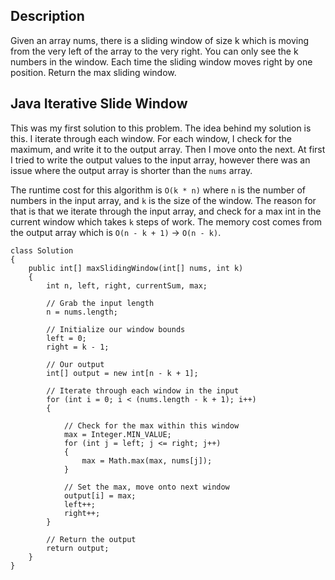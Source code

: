 ## Description

Given an array nums, there is a sliding window of size k which is moving from the very left of the array to the very right. You can only see the k numbers in the window. Each time the sliding window moves right by one position. Return the max sliding window.

## Java Iterative Slide Window

This was my first solution to this problem. The idea behind my solution is this. I iterate through each window. For each window, I check for the maximum, and write it to the output array. Then I move onto the next. At first I tried to write the output values to the input array, however there was an issue where the output array is shorter than the `nums` array.

The runtime cost for this algorithm is `O(k * n)` where `n` is the number of numbers in the input array, and `k` is the size of the window. The reason for that is that we iterate through the input array, and check for a max int in the current window which takes `k` steps of work. The memory cost comes from the output array which is `O(n - k + 1)` -> `O(n - k)`.

```
class Solution 
{
    public int[] maxSlidingWindow(int[] nums, int k) 
    {
        int n, left, right, currentSum, max;
        
        // Grab the input length
        n = nums.length;
        
        // Initialize our window bounds
        left = 0;
        right = k - 1;
        
        // Our output
        int[] output = new int[n - k + 1];    
    
        // Iterate through each window in the input
        for (int i = 0; i < (nums.length - k + 1); i++)
        {
            
            // Check for the max within this window     
            max = Integer.MIN_VALUE;       
            for (int j = left; j <= right; j++)
            {
                max = Math.max(max, nums[j]);
            }
            
            // Set the max, move onto next window
            output[i] = max;
            left++;
            right++;
        }

        // Return the output
        return output;
    }
}
```